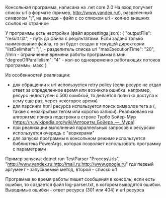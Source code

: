 Консольная программа, написана на .net core 2.0
На вход получает список url в формате (пример, http://www.yandex.ru/), разделенный символом ";", на выходе - файл с со списком url - кол-во внешних ссылок на странице

У программы есть настройки (файл appsettings.json):
{
  "outputFile": "result.txt", - путь до файла с результатами. Если задано только наименование файла, то он будет создан в текущей директории
  "listDelimiter": ";", - разделитель списка url
  "maxExecutionTime": "20", //min - ограничение времени работы программы в мин
  "degreeOfParallelism": "4" - кол-во одновременно работающих потоков программы, макс
}

Из особенностей реализации:
- для обращении к url используется retry policy (если ресурс не отдал ответ за определенное время или возникла ошибка, например, ресурс недоступен с 500 ошибкой, то делается попытка доступа к нему еще раз, через некоторое время)
- для парсинга html ресурса используется поиск символов тега a (<a></a>, также с незакрытым тегом или коротко записи). 
 Реализовано на алгоритме поиска подстроки в строке Турбо Бойер-Мур (https://ru.wikipedia.org/wiki/Алгоритм_Бойера_—_Мура)
- при реализации выполнения параллельных запросов к ресурсам используется очередь с "воркерами"
- для запуска программы в консольном режиме используется библиотека PowerArgs, которая позволяет использовать программу с параметрами

Пример запуска:
dotnet run TestParser "ProcessUrls", "http://www.yandex.ru;http://mail.ru;http://www.google.ru"
где первый аргумент - запускаемый метод, второй - списко url

Программа во время работы пишет сообщения в консоль, если есть ошибки, то создается файл log-parser.txt, в котором выводятся ошибки.
Выводимые ошибки - ответ ресурса (301 или 404) и url ресурса
